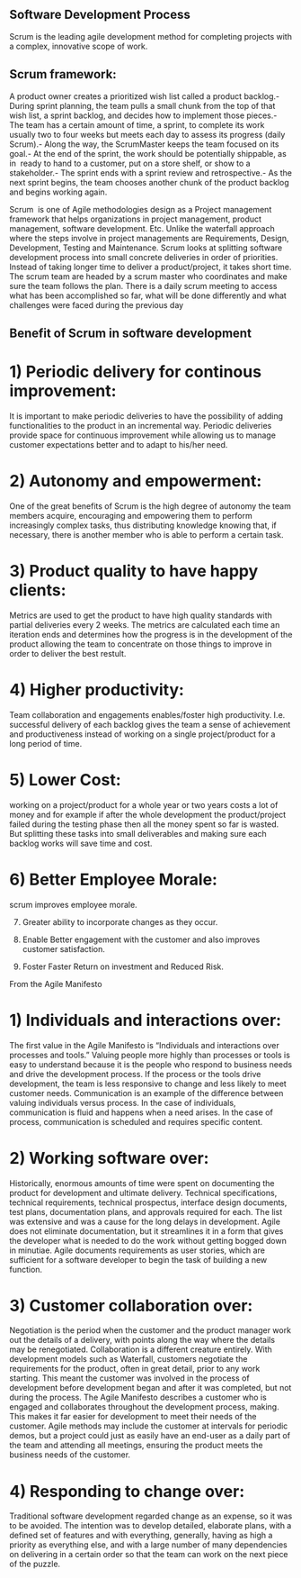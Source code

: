 ## Software Development Process
Scrum is the leading agile development method for completing projects with a complex, innovative scope of work.

## Scrum framework:
A product owner creates a prioritized wish list called a product backlog.- During sprint planning, the team pulls a small chunk from the top of that wish list, a sprint backlog, and decides how to implement those pieces.- The team has a certain amount of time, a sprint, to complete its work usually two to four weeks but meets each day to assess its progress (daily Scrum).- Along the way, the ScrumMaster keeps the team focused on its goal.- At the end of the sprint, the work should be potentially shippable, as in  ready to hand to a customer, put on a store shelf, or show to a  stakeholder.- The sprint ends with a sprint review and retrospective.- As the next sprint begins, the team chooses another chunk of the product backlog and begins working again.

Scrum  is one of Agile methodologies design as a Project management framework that helps organizations in project management, product management, software development. Etc. Unlike the waterfall approach where the steps involve in project managements are Requirements, Design, Development, Testing and Maintenance. Scrum looks at splitting software development process into small concrete deliveries in order of priorities. Instead of taking longer time to deliver a product/project, it takes short time. The scrum team are headed by a scrum master who coordinates and make sure the team follows the plan. There is a daily scrum meeting to access what has been accomplished so far, what will be done differently and what challenges were faced during the previous day

## Benefit of Scrum in software development

# 1) Periodic delivery for continous improvement:
It is important to make periodic deliveries to have the possibility of adding functionalities to the product in an incremental way. Periodic deliveries provide space for continuous improvement while allowing us to manage customer expectations better and to adapt to his/her need.

# 2) Autonomy and empowerment:
One of the great benefits of Scrum is the high degree of autonomy the team members acquire, encouraging and empowering them to perform increasingly complex tasks, thus distributing knowledge knowing that, if necessary, there is another member who is able to perform a certain task.

# 3) Product quality to have happy clients:
Metrics are used to get the product to have high quality standards with partial deliveries every 2 weeks. The metrics are calculated each time an iteration ends and determines how the progress is in the development of the product allowing the team to concentrate on those things to improve in order to deliver the best restult.

# 4) Higher productivity:
Team collaboration and engagements enables/foster high productivity. I.e. successful delivery of each backlog gives the team a sense of achievement and productiveness instead of working on a single project/product for a long period of time.

# 5) Lower Cost:
working on a project/product for a whole year or two years costs a lot of money and for example if after the whole development the product/project failed during the testing phase then all the money spent so far is wasted. But splitting these tasks into small deliverables and making sure each backlog works will save time and cost.

# 6) Better Employee Morale:
scrum improves employee morale.

7) Greater ability to incorporate changes as they occur.

8) Enable Better engagement with the customer and also improves customer satisfaction.

9) Foster Faster Return on investment and Reduced Risk.


From the Agile Manifesto

# 1) Individuals and interactions over:
The first value in the Agile Manifesto is “Individuals and interactions over processes and tools.” Valuing people more highly than processes or tools is easy to understand because it is the people who respond to business needs and drive the development process. If the process or the tools drive development, the team is less responsive to change and less likely to meet customer needs. Communication is an example of the difference between valuing individuals versus process. In the case of individuals, communication is fluid and happens when a need arises. In the case of process, communication is scheduled and requires specific content.

# 2) Working software over:
Historically, enormous amounts of time were spent on documenting the product for development and ultimate delivery. Technical specifications, technical requirements, technical prospectus, interface design documents, test plans, documentation plans, and approvals required for each. The list was extensive and was a cause for the long delays in development. Agile does not eliminate documentation, but it streamlines it in a form that gives the developer what is needed to do the work without getting bogged down in minutiae. Agile documents requirements as user stories, which are sufficient for a software developer to begin the task of building a new function.

# 3) Customer collaboration over:
Negotiation is the period when the customer and the product manager work out the details of a delivery, with points along the way where the details may be renegotiated. Collaboration is a different creature entirely. With development models such as Waterfall, customers negotiate the requirements for the product, often in great detail, prior to any work starting. This meant the customer was involved in the process of development before development began and after it was completed, but not during the process. The Agile Manifesto describes a customer who is engaged and collaborates throughout the development process, making. This makes it far easier for development to meet their needs of the customer. Agile methods may include the customer at intervals for periodic demos, but a project could just as easily have an end-user as a daily part of the team and attending all meetings, ensuring the product meets the business needs of the customer.

# 4) Responding to change over:
Traditional software development regarded change as an expense, so it was to be avoided. The intention was to develop detailed, elaborate plans, with a defined set of features and with everything, generally, having as high a priority as everything else, and with a large number of many dependencies on delivering in a certain order so that the team can work on the next piece of the puzzle.
